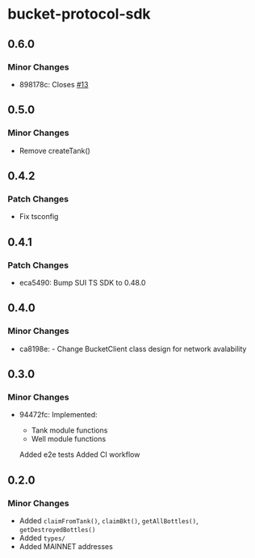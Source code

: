 # bucket-protocol-sdk

## 0.6.0

### Minor Changes

- 898178c: Closes [#13](https://github.com/Bucket-Protocol/bucket-protocol-sdk/issues/13)

## 0.5.0

### Minor Changes

- Remove createTank()

## 0.4.2

### Patch Changes

- Fix tsconfig

## 0.4.1

### Patch Changes

- eca5490: Bump SUI TS SDK to 0.48.0

## 0.4.0

### Minor Changes

- ca8198e: - Change BucketClient class design for network avalability

## 0.3.0

### Minor Changes

- 94472fc: Implemented:

  - Tank module functions
  - Well module functions

  Added e2e tests
  Added CI workflow

## 0.2.0

### Minor Changes

- Added `claimFromTank()`, `claimBkt()`, `getAllBottles()`, `getDestroyedBottles()`
- Added `types/`
- Added MAINNET addresses
